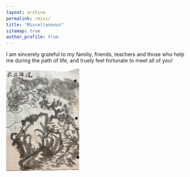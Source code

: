 ```yaml
---
layout: archive
permalink: /misc/
title: "Miscellaneous"
sitemap: true
author_profile: true
---
```


I am sincerely grateful to my familiy, friends, teachers and those who help me during the path of life, and truely feel fortunate to meet all of you!


<img src="/images/example.png" alt="本地图片" width="200" />
